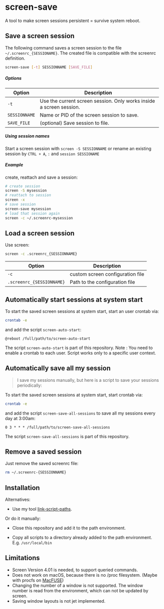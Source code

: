 # screen-save

A tool to make screen sessions persistent = survive system reboot.

## Save a screen session

The following command saves a screen session to the file `~/.screenrc_{SESSIONAME}`. The created file is compatible with the screenrc definition.

```sh
screen-save [-t] SESSIONNAME [SAVE_FILE]
```

##### Options
<table>
  <thead>
  <tr>
    <th>Option</th>
    <th>Description</th>
  </tr>
  </thead>
  <tbody>
  <tr>
    <td><code>-t</code></td>
    <td>Use the current screen session. Only works inside a screen session.</td>
  </tr>
  <tr>
    <td><code>SESSIONNAME</code></td>
    <td>Name or PID of the screen session to save.</td>
  </tr>
  <tr>
    <td><code>SAVE_FILE</code></td>
    <td>(optional) Save session to file.</td>
  </tr>
  </tbody>
</table>

##### Using session names
Start a screen session with <code>screen -S SESSIONNAME</code> or rename an existing session by <code>CTRL + A</code>, <code>:</code> and <code>session SESSIONAME</code>

##### Example

create, reattach and save a session:

```sh
# create session
screen -S mysession
# reattach to session
screen -x
# save session
screen-save mysession
# load that session again
screen -c ~/.screenrc-mysession
```

## Load a screen session

Use screen:

```sh
screen -c .screenrc_{SESSIONNAME}
```

<table>
  <thead>
  <tr>
    <th>Option</th>
    <th>Description</th>
  </tr>
  </thead>
  <tbody>
  <tr>
    <td><code>-c</code></td>
    <td>custom screen configuration file</td>
  </tr>
  <tr>
    <td><code>.screenrc_{SESSIONNAME}</code></td>
    <td>Path to the configuration file</td>
  </tr>
  </tbody>
</table>

## Automatically start sessions at system start

To start the saved screen sessions at system start, start an user crontab via:

```sh
crontab -e
```

and add the script `screen-auto-start`:

```cron
@reboot /full/path/to/screen-auto-start
```

The script `screen-auto-start` is part of this repository.
Note : You need to enable a crontab to each user. Script works only to a specific user context.

## Automatically save all my session

> I save my sessions manually, but here is a script to save your sessions periodically:

To start the saved screen sessions at system start, start crontab via:

```sh
crontab -e
```

and add the script `screen-save-all-sessions` to save all my sessions every day at 3:00am:

```cron
0 3 * * * /full/path/to/screen-save-all-sessions
```

The script `screen-save-all-sessions` is part of this repository.

## Remove a saved session
Just remove the saved screenrc file:

```sh
rm ~/.screenrc-{SESSIONNAME}
```

## Installation

Alternatives:

* Use my tool [link-script-paths](https://github.com/simonwalz/script-link-script-paths).

Or do it manually:

* Close this repository and add it to the path environment.

* Copy all scripts to a directory already added to the path environment. E.g. `/usr/local/bin`


## Limitations

* Screen Version 4.01 is needed, to support queried commands.
* Does not work on macOS, because there is no /proc filesystem. (Maybe with procfs on [MacFUSE](https://osxfuse.github.io/))
* Changing the number of a window is not supported. The window number is read from the environment, which can not be updated by screen.
* Saving window layouts is not jet implemented.

